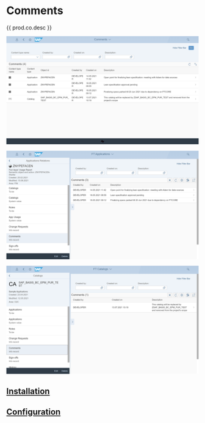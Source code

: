 # Comments

{{ prod.co.desc }} 

[![](res/co1.png)](res/co1.png)

[![](res/co2.png)](res/co2.png)

[![](res/co3.png)](res/co3.png)

## [Installation](inst.md)

## [Configuration](conf.md)



